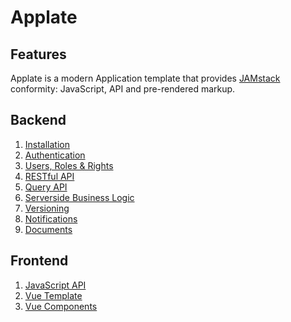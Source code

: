 # Applate

## Features

Applate is a modern Application template that provides
[JAMstack](https://jamstack.org/) conformity: JavaScript, API and pre-rendered markup. 

## Backend

1. [Installation](Installation.md)
1. [Authentication](Authentication.md)
1. [Users, Roles & Rights](Users.md)
1. [RESTful API](REST.md)
1. [Query API](Query.md)
1. [Serverside Business Logic](BusinessLogic.md)
1. [Versioning](Versioning.md)
1. [Notifications](Notifications.md)
1. [Documents](Documents.md)

## Frontend

1. [JavaScript API](api-js.md)
1. [Vue Template](vue-template.md)
1. [Vue Components](components.md)
